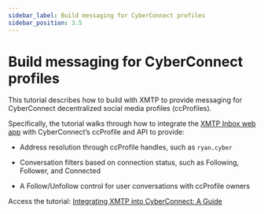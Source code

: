 ```yaml
---
sidebar_label: Build messaging for CyberConnect profiles
sidebar_position: 3.5
---
```


# Build messaging for CyberConnect profiles

This tutorial describes how to build with XMTP to provide messaging for CyberConnect decentralized social media profiles (ccProfiles).

Specifically, the tutorial walks through how to integrate the [XMTP Inbox web app](https://github.com/xmtp-labs/xmtp-inbox-web) with CyberConnect’s ccProfile and API to provide:

- Address resolution through ccProfile handles, such as `ryan.cyber`

- Conversation filters based on connection status, such as Following, Follower, and Connected

- A Follow/Unfollow control for user conversations with ccProfile owners

Access the tutorial: [Integrating XMTP into CyberConnect: A Guide](https://cyberconnect.hashnode.dev/integrating-xmtp-into-cyberconnect-a-guide)
